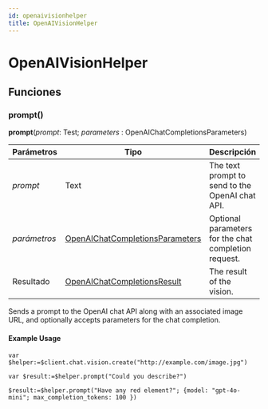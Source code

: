 ```yaml
---
id: openaivisionhelper
title: OpenAIVisionHelper
---
```


# OpenAIVisionHelper

## Funciones

### prompt()

**prompt**(*prompt*: Test; *parameters* : OpenAIChatCompletionsParameters)

| Parámetros   | Tipo                                                                  | Descripción                                                          |
| ------------ | --------------------------------------------------------------------- | -------------------------------------------------------------------- |
| *prompt*     | Text                                                                  | The text prompt to send to the OpenAI chat API.      |
| *parámetros* | [OpenAIChatCompletionsParameters](OpenAIChatCompletionsParameters.md) | Optional parameters for the chat completion request. |
| Resultado    | [OpenAIChatCompletionsResult](OpenAIChatCompletionsResult.md)         | The result of the vision.                            |

Sends a prompt to the OpenAI chat API along with an associated image URL, and optionally accepts parameters for the chat completion.

#### Example Usage

```4d
var $helper:=$client.chat.vision.create("http://example.com/image.jpg")

var $result:=$helper.prompt("Could you describe?")

$result:=$helper.prompt("Have any red element?"; {model: "gpt-4o-mini"; max_completion_tokens: 100 })
```